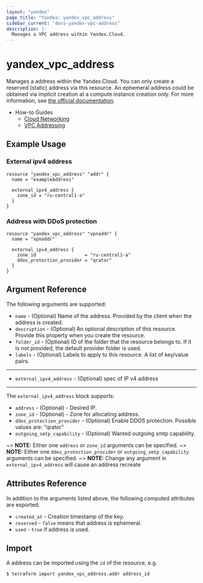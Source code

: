 ```yaml
---
layout: "yandex"
page_title: "Yandex: yandex_vpc_address"
sidebar_current: "docs-yandex-vpc-address"
description: |-
  Manages a VPC address within Yandex.Cloud.
---
```


# yandex\_vpc\_address

Manages a address within the Yandex.Cloud. You can only create a reserved (static) address via this resource. An ephemeral address could be obtained via implicit creation at a compute instance creation only. For more information, see [the official documentation](https://cloud.yandex.com/docs/vpc/concepts/address).

* How-to Guides
    * [Cloud Networking](https://cloud.yandex.com/docs/vpc/)
    * [VPC Addressing](https://cloud.yandex.com/docs/vpc/concepts/address)

## Example Usage

### External ipv4 address

```hcl
resource "yandex_vpc_address" "addr" {
  name = "exampleAddress"

  external_ipv4_address {
    zone_id = "ru-central1-a"
  }
}
```

### Address with DDoS protection

```hcl
resource "yandex_vpc_address" "vpnaddr" {
  name = "vpnaddr"

  external_ipv4_address {
    zone_id                  = "ru-central1-a"
    ddos_protection_provider = "qrator"
  }
}
```

## Argument Reference

The following arguments are supported:

* `name` - (Optional) Name of the address. Provided by the client when the address is created.
* `description` - (Optional) An optional description of this resource. Provide this property when
  you create the resource.
* `folder_id` - (Optional) ID of the folder that the resource belongs to. If it
    is not provided, the default provider folder is used.
* `labels` - (Optional) Labels to apply to this resource. A list of key/value pairs.

---

* `external_ipv4_address` - (Optional) spec of IP v4 address
---

The `external_ipv4_address` block supports:

* `address` - (Optional) - Desired IP.
* `zone_id` - (Optional)  - Zone for allocating address.
* `ddos_protection_provider` - (Optional) Enable DDOS protection. Possible values are: "qrator"
* `outgoing_smtp_capability` - (Optional) Wanted outgoing smtp capability.

~> **NOTE:** Either one `address` or `zone_id` arguments can be specified.
~> **NOTE:** Either one `ddos_protection_provider` or `outgoing_smtp_capability` arguments can be specified.
~> **NOTE:** Change any argument in `external_ipv4_address` will cause an address recreate

## Attributes Reference

In addition to the arguments listed above, the following computed attributes are exported:

* `created_at` - Creation timestamp of the key.
* `reserved` - `false` means that address is ephemeral.
* `used` - `true` if address is used.

## Import

A address can be imported using the `id` of the resource, e.g.

```
$ terraform import yandex_vpc_address.addr address_id
```
